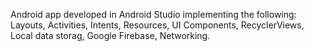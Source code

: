 Android app developed in Android Studio implementing the following: Layouts, Activities, Intents, Resources, UI Components, RecyclerViews, Local data storag, Google Firebase, Networking.

 
